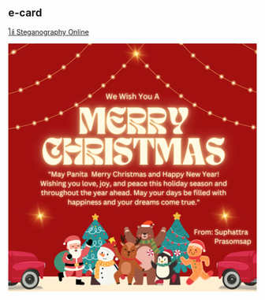 ## e-card

<a href="https://stylesuxx.github.io/steganography/">  ใช้ Steganography Online </a>

![crad](img/E-card.png)
